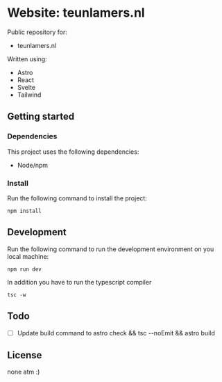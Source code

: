 # Website: teunlamers.nl

Public repository for:
* teunlamers.nl

Written using:
* Astro
* React
* Svelte
* Tailwind

## Getting started

### Dependencies

This project uses the following dependencies:
* Node/npm

### Install

Run the following command to install the project:
```
npm install
```
## Development
Run the following command to run the development environment on you local machine:
```
npm run dev
```
In addition you have to run the typescript compiler
```
tsc -w
```

## Todo
- [ ] Update build command to astro check && tsc --noEmit && astro build

## License
none atm :)

